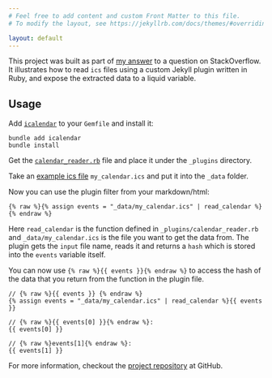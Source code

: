 ```yaml
---
# Feel free to add content and custom Front Matter to this file.
# To modify the layout, see https://jekyllrb.com/docs/themes/#overriding-theme-defaults

layout: default
---
```


This project was built as part of [my answer](https://stackoverflow.com/a/75419548/9819031) to a question on StackOverflow. It illustrates how to read `ics` files using a custom Jekyll plugin written in Ruby, and expose the extracted data to a liquid variable.

## Usage

Add [`icalendar`](https://github.com/icalendar/icalendar) to your `Gemfile` and install it:

```shell
bundle add icalendar
bundle install
```

Get the [`calendar_reader.rb`](https://github.com/gouravkhunger/ics-reader-plugin-example/blob/main/_plugins/calendar_reader.rb) file and place it under the `_plugins` directory.

Take an [example ics file](https://github.com/icalendar/icalendar/blob/main/spec/fixtures/two_events.ics) `my_calendar.ics` and put it into the `_data` folder.

Now you can use the plugin filter from your markdown/html:

```liquid
{% raw %}{% assign events = "_data/my_calendar.ics" | read_calendar %}{% endraw %}
```

Here `read_calendar` is the function defined in `_plugins/calendar_reader.rb` and `_data/my_calendar.ics` is the file you want to get the data from. The plugin gets the `input` file name, reads it and returns a `hash` which is stored into the `events` variable itself.

You can now use `{% raw %}{{ events }}{% endraw %}` to access the hash of the data that you return from the function in the plugin file.

```
// {% raw %}{{ events }} {% endraw %}
{% assign events = "_data/my_calendar.ics" | read_calendar %}{{ events }}

// {% raw %}{{ events[0] }}{% endraw %}:
{{ events[0] }}

// {% raw %}events[1]{% endraw %}:
{{ events[1] }}
```

For more information, checkout the [project repository](https://github.com/gouravkhunger/ics-reader-plugin-example) at GitHub.
